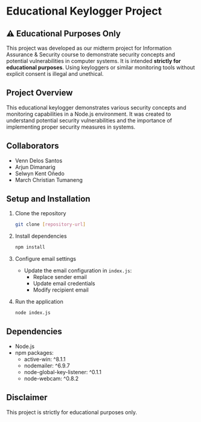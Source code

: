 # Educational Keylogger Project

## ⚠️ Educational Purposes Only
This project was developed as our midterm project for Information Assurance & Security course to demonstrate security concepts and potential vulnerabilities in computer systems. It is intended **strictly for educational purposes**. Using keyloggers or similar monitoring tools without explicit consent is illegal and unethical.

## Project Overview
This educational keylogger demonstrates various security concepts and monitoring capabilities in a Node.js environment. It was created to understand potential security vulnerabilities and the importance of implementing proper security measures in systems.

## Collaborators
- Venn Delos Santos
- Arjun Dimanarig
- Selwyn Kent Oñedo
- March Christian Tumaneng

## Setup and Installation
1. Clone the repository
   ```bash
   git clone [repository-url]
   ```

2. Install dependencies
   ```bash
   npm install
   ```

3. Configure email settings
   - Update the email configuration in `index.js`:
     - Replace sender email
     - Update email credentials
     - Modify recipient email

4. Run the application
   ```bash
   node index.js
   ```

## Dependencies
- Node.js
- npm packages:
  - active-win: ^8.1.1
  - nodemailer: ^6.9.7
  - node-global-key-listener: ^0.1.1
  - node-webcam: ^0.8.2


## Disclaimer
This project is strictly for educational purposes only. 